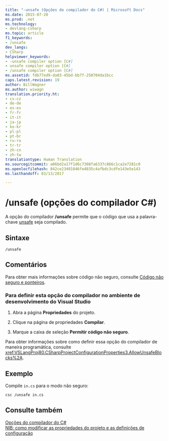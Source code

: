 ```yaml
---
title: "-unsafe (Opções do compilador do C#) | Microsoft Docs"
ms.date: 2015-07-20
ms.prod: .net
ms.technology:
- devlang-csharp
ms.topic: article
f1_keywords:
- /unsafe
dev_langs:
- CSharp
helpviewer_keywords:
- -unsafe compiler option [C#]
- unsafe compiler option [C#]
- /unsafe compiler option [C#]
ms.assetid: fdb77ed9-da03-45bd-bb7f-250704da1bcc
caps.latest.revision: 19
author: BillWagner
ms.author: wiwagn
translation.priority.ht:
- cs-cz
- de-de
- es-es
- fr-fr
- it-it
- ja-jp
- ko-kr
- pl-pl
- pt-br
- ru-ru
- tr-tr
- zh-cn
- zh-tw
translationtype: Human Translation
ms.sourcegitcommit: a06bd2a17f1d6c7308fa6337c866c1ca2e7281c0
ms.openlocfilehash: 842ce23401046fe4835c4afbdc3cdfe143e5e143
ms.lasthandoff: 03/13/2017

---
```

# <a name="unsafe-c-compiler-options"></a>/unsafe (opções do compilador C#)
A opção do compilador **/unsafe** permite que o código que usa a palavra-chave [unsafe](../../../csharp/language-reference/keywords/unsafe.md) seja compilado.  
  
## <a name="syntax"></a>Sintaxe  
  
```  
/unsafe  
```  
  
## <a name="remarks"></a>Comentários  
 Para obter mais informações sobre código não seguro, consulte [Código não seguro e ponteiros](../../../csharp/programming-guide/unsafe-code-pointers/index.md).  
  
### <a name="to-set-this-compiler-option-in-the-visual-studio-development-environment"></a>Para definir esta opção do compilador no ambiente de desenvolvimento do Visual Studio  
  
1.  Abra a página **Propriedades** do projeto.  
  
2.  Clique na página de propriedades **Compilar**.  
  
3.  Marque a caixa de seleção **Permitir código não seguro**.  
  
 Para obter informações sobre como definir essa opção do compilador de maneira programática, consulte <xref:VSLangProj80.CSharpProjectConfigurationProperties3.AllowUnsafeBlocks%2A>.  
  
## <a name="example"></a>Exemplo  
 Compile `in.cs` para o modo não seguro:  
  
```  
csc /unsafe in.cs  
```  
  
## <a name="see-also"></a>Consulte também  
 [Opções do compilador do C#](../../../csharp/language-reference/compiler-options/index.md)   
 [NIB: como modificar as propriedades do projeto e as definições de configuração](http://msdn.microsoft.com/en-us/e7184bc5-2f2b-4b4f-aa9a-3ecfcbc48b67)
